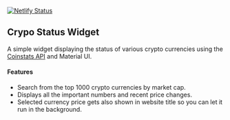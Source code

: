 [![Netlify Status](https://api.netlify.com/api/v1/badges/178cc395-e79b-4047-889a-c6889eaa2568/deploy-status)](https://app.netlify.com/sites/cryptostatuswidget/deploys)

## Crypo Status Widget

A simple widget displaying the status of various crypto currencies using the [Coinstats API](https://apidocs.coinstats.app/) and Material UI.

#### Features

- Search from the top 1000 crypto currencies by market cap.
- Displays all the important numbers and recent price changes.
- Selected currency price gets also shown in website title so you can let it run in the background.
